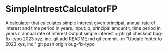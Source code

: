 # SimpleIntrestCalculatorFP
A calculator that calculates simple interest given principal, annual rate of interest and time period in years.
Input:
   p, principal amount
   t, time period in years
   r, annual rate of interest
Output
   simple interest = p*t*r
git checkout bug-fix-typo
2023 xyz, inc.
git add README.md
git commit -m "Update footer to 2023 xyz, inc."
git push origin bug-fix-typo

